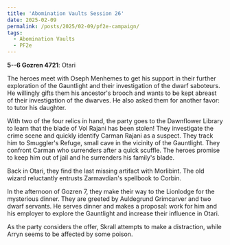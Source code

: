```yaml
---
title: 'Abomination Vaults Session 26'
date: 2025-02-09
permalink: /posts/2025/02-09/pf2e-campaign/
tags:
  - Abomination Vaults
  - PF2e
---
```



**5--6 Gozren 4721**: Otari

The heroes meet with Oseph Menhemes to get his support in their further exploration of the Gauntlight and their investigation of the dwarf saboteurs. He willingly gifts them his ancestor's brooch and wants to be kept abreast of their investigation of the dwarves. He also asked them for another favor: to tutor his daughter.

With two of the four relics in hand, the party goes to the Dawnflower Library to learn that the blade of Vol Rajani has been stolen! They investigate the crime scene and quickly identify Carman Rajani as a suspect. They track him to Smuggler's Refuge, small cave in the vicinity of the Gauntlight. They confront Carman who surrenders after a quick scuffle. The heroes promise to keep him out of jail and he surrenders his family's blade. 

Back in Otari, they find the last missing artifact with Morlibint. The old wizard reluctantly entrusts Zarmavdian's spellbook to Corbin.

In the afternoon of Gozren 7, they make their way to the Lionlodge for the mysterious dinner. They are greeted by Auldegrund Grimcarver and two dwarf servants. He serves dinner and makes a proposal: work for him and his employer to explore the Gauntlight and increase their influence in Otari. 

As the party considers the offer, Skrall attempts to make a distraction, while Arryn seems to be affected by some poison.